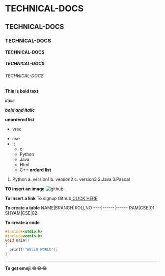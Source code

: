 # TECHNICAL-DOCS
## TECHNICAL-DOCS
### TECHNICAL-DOCS
#### TECHNICAL-DOCS
##### TECHNICAL-DOCS
###### TECHNICAL-DOCS

**This is bold text**


*italic*


***bold and italic***

**unordered list**
- vrec
* cse
* it
  - c
  - Python
  - Java
  - Html
  - C++
**orderd list**
1. Python
  a. version1
  b. version2
  c. version3
 2.Java
 3.Pascal
 
 **TO insert an image**
![github](https://res.cloudinary.com/practicaldev/image/fetch/s--i_sb3chq--/c_imagga_scale,f_auto,fl_progressive,h_900,q_auto,w_1600/https://thepracticaldev.s3.amazonaws.com/i/fk0849hvg2rt13bpqhjy.jpg)

**To insert a link**
To signup Github[ CLICK HERE](https://github.com/)

**To create a table**
NAME|BRANCH|ROLLNO
----|------|------
RAM|CSE|01
SHYAM|CSE|02

**To create a code**
```c
#include<stdio.h>
#include<conio.h>
void main()
{
  printf("HELLO WORLD");
}
 ```
 --------------------------------------------------------------------
 **To get emoji**
 :joy::joy::joy:
